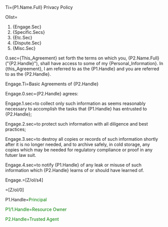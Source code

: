 Ti={P1.Name.Full} Privacy Policy

Olist=<ol><li>{Engage.Sec}<li>{Specific.Secs}<li>{Etc.Sec}<li>{Dispute.Sec}<li>{Misc.Sec}</ol>


0.sec={This_Agreement} set forth the terms on which you, {P2.Name.Full} ("{P2.Handle}"), shall have access to some of my {Personal_Information}.  In {this_Agreement}, I am referred to as the {P1.Handle} and you are referred to as the {P2.Handle}.

Engage.Ti=Basic Agreements of {P2.Handle}

Engage.0.sec={P2.Handle} agrees:

Engage.1.sec=to collect only such information as seems reasonably necessary to accomplish the tasks that {P1.Handle} has entrusted to {P2.Handle};

Engage.2.sec=to protect such information with all diligence and best practices;

Engage.3.sec=to destroy all copies or records of such information shortly after it is no longer needed, and to archive safely, in cold storage, any copies which may be needed for regulatory compliance or proof in any futuer law suit.

Engage.4.sec=to notify {P1.Handle} of any leak or misuse of such information which {P2.Handle} learns of or should have learned of. 

Engage.=[Z/ol/s4]


=[Z/ol/0]


P1.Handle=<font color="green">Principal</a>

P1/1.Handle=<font color="green">Resource Owner</a>

P2.Handle=<font color="green">Trusted Agent</a>